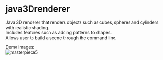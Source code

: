 # java3Drenderer
Java 3D renderer that renders objects such as cubes, spheres and cylinders with realistic shading. <br>
Includes features such as adding patterns to shapes. <br>
Allows user to build a scene through the command line. <br>

Demo images: <br>
![masterpiece5](https://github.com/Ryan-Rong-24/java3Drenderer/blob/main/masterpiece4.png)
